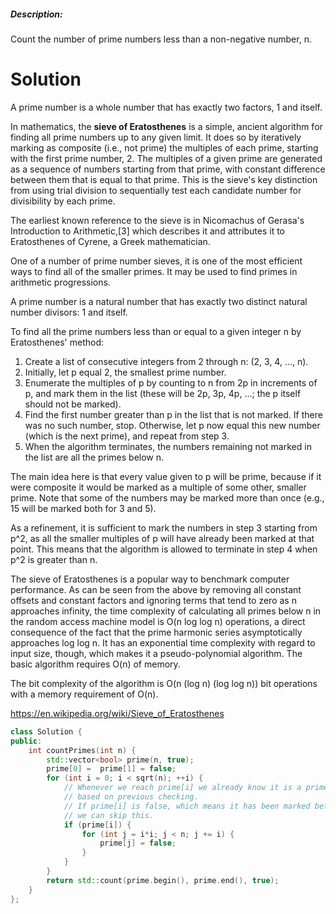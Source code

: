 ##### Description:

Count the number of prime numbers less than a non-negative number, n.

# Solution
     
A prime number is a whole number that has exactly two factors, 1 and itself.

In mathematics, the __sieve of Eratosthenes__ is a simple, ancient algorithm for finding all prime numbers up to any given limit.
It does so by iteratively marking as composite (i.e., not prime) the multiples of each prime, starting with the first prime number, 2. The multiples of a given prime are generated as a sequence of numbers starting from that prime, with constant difference between them that is equal to that prime. This is the sieve's key distinction from using trial division to sequentially test each candidate number for divisibility by each prime.


The earliest known reference to the sieve  is in Nicomachus of Gerasa's Introduction to Arithmetic,[3] which describes it and attributes it to Eratosthenes of Cyrene, a Greek mathematician.
     
One of a number of prime number sieves, it is one of the most efficient ways to find all of the smaller primes. It may be used to find primes in arithmetic progressions.  
     
A prime number is a natural number that has exactly two distinct natural number divisors: 1 and itself.
     
To find all the prime numbers less than or equal to a given integer n by Eratosthenes' method:     
     
1. Create a list of consecutive integers from 2 through n: (2, 3, 4, ..., n).  
2. Initially, let p equal 2, the smallest prime number.  
3. Enumerate the multiples of p by counting to n from 2p in increments of p, and mark them in the list (these will be 2p, 3p, 4p, ...; the p itself should not be marked).  
4. Find the first number greater than p in the list that is not marked. If there was no such number, stop. Otherwise, let p now equal this new number (which is the next prime), and repeat from step 3.  
5. When the algorithm terminates, the numbers remaining not marked in the list are all the primes below n.     
     
The main idea here is that every value given to p will be prime, because if it were composite it would be marked as a multiple of some other, smaller prime. Note that some of the numbers may be marked more than once (e.g., 15 will be marked both for 3 and 5).
     
As a refinement, it is sufficient to mark the numbers in step 3 starting from p^2, as all the smaller multiples of p will have already been marked at that point. This means that the algorithm is allowed to terminate in step 4 when p^2 is greater than n.    
     
The sieve of Eratosthenes is a popular way to benchmark computer performance. As can be seen from the above by removing all constant offsets and constant factors and ignoring terms that tend to zero as n approaches infinity, the time complexity of calculating all primes below n in the random access machine model is O(n log log n) operations, a direct consequence of the fact that the prime harmonic series asymptotically approaches log log n. It has an exponential time complexity with regard to input size, though, which makes it a pseudo-polynomial algorithm. The basic algorithm requires O(n) of memory.
     
The bit complexity of the algorithm is O(n (log n) (log log n)) bit operations with a memory requirement of O(n).    
     
https://en.wikipedia.org/wiki/Sieve_of_Eratosthenes     

```cpp
class Solution {
public:
    int countPrimes(int n) {
        std::vector<bool> prime(n, true);
        prime[0] =  prime[1] = false;
        for (int i = 0; i < sqrt(n); ++i) {
            // Whenever we reach prime[i] we already know it is a prime or not
            // based on previous checking.
            // If prime[i] is false, which means it has been marked before,
            // we can skip this.
            if (prime[i]) {
                for (int j = i*i; j < n; j += i) {
                    prime[j] = false;
                }    
            }    
        }
        return std::count(prime.begin(), prime.end(), true);
    }
};
```
